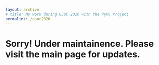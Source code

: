 ```yaml
---
layout: archive
# title: My work during GSoC 2020 with the PyMC Project
permalink: /gsoc2020
---
```


<h1>Sorry! Under maintainence. Please visit the main page for updates.</h1>
